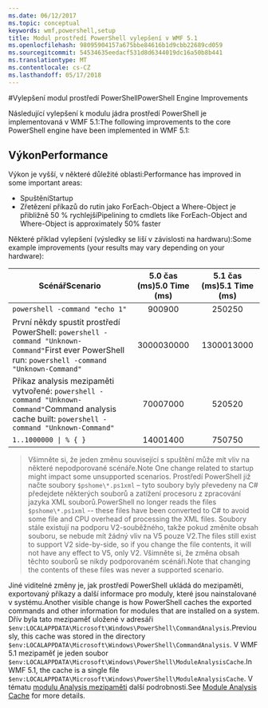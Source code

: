 ```yaml
---
ms.date: 06/12/2017
ms.topic: conceptual
keywords: wmf,powershell,setup
title: Modul prostředí PowerShell vylepšení v WMF 5.1
ms.openlocfilehash: 98095904157a675bbe84616b1d9cbb22689cd059
ms.sourcegitcommit: 54534635eedacf531d8d6344019dc16a50b8b441
ms.translationtype: MT
ms.contentlocale: cs-CZ
ms.lasthandoff: 05/17/2018
---
```

#<a name="powershell-engine-improvements"></a><span data-ttu-id="39e97-103">Vylepšení modul prostředí PowerShell</span><span class="sxs-lookup"><span data-stu-id="39e97-103">PowerShell Engine Improvements</span></span>

<span data-ttu-id="39e97-104">Následující vylepšení k modulu jádra prostředí PowerShell je implementovaná v WMF 5.1:</span><span class="sxs-lookup"><span data-stu-id="39e97-104">The following improvements to the core PowerShell engine have been implemented in WMF 5.1:</span></span>


## <a name="performance"></a><span data-ttu-id="39e97-105">Výkon</span><span class="sxs-lookup"><span data-stu-id="39e97-105">Performance</span></span> ##

<span data-ttu-id="39e97-106">Výkon je vyšší, v některé důležité oblasti:</span><span class="sxs-lookup"><span data-stu-id="39e97-106">Performance has improved in some important areas:</span></span>

- <span data-ttu-id="39e97-107">Spuštění</span><span class="sxs-lookup"><span data-stu-id="39e97-107">Startup</span></span>
- <span data-ttu-id="39e97-108">Zřetězení příkazů do rutin jako ForEach-Object a Where-Object je přibližně 50 % rychlejší</span><span class="sxs-lookup"><span data-stu-id="39e97-108">Pipelining to cmdlets like ForEach-Object and Where-Object is approximately 50% faster</span></span>

<span data-ttu-id="39e97-109">Některé příklad vylepšení (výsledky se liší v závislosti na hardwaru):</span><span class="sxs-lookup"><span data-stu-id="39e97-109">Some example improvements (your results may vary depending on your hardware):</span></span>

| <span data-ttu-id="39e97-110">Scénář</span><span class="sxs-lookup"><span data-stu-id="39e97-110">Scenario</span></span> | <span data-ttu-id="39e97-111">5.0 čas (ms)</span><span class="sxs-lookup"><span data-stu-id="39e97-111">5.0 Time (ms)</span></span> | <span data-ttu-id="39e97-112">5.1 čas (ms)</span><span class="sxs-lookup"><span data-stu-id="39e97-112">5.1 Time (ms)</span></span> |
| -------- | :---------------: | :---------------: |
| `powershell -command "echo 1"` | <span data-ttu-id="39e97-113">900</span><span class="sxs-lookup"><span data-stu-id="39e97-113">900</span></span> | <span data-ttu-id="39e97-114">250</span><span class="sxs-lookup"><span data-stu-id="39e97-114">250</span></span> |
| <span data-ttu-id="39e97-115">První někdy spustit prostředí PowerShell: `powershell -command "Unknown-Command"`</span><span class="sxs-lookup"><span data-stu-id="39e97-115">First ever PowerShell run: `powershell -command "Unknown-Command"`</span></span> | <span data-ttu-id="39e97-116">30000</span><span class="sxs-lookup"><span data-stu-id="39e97-116">30000</span></span> | <span data-ttu-id="39e97-117">13000</span><span class="sxs-lookup"><span data-stu-id="39e97-117">13000</span></span> |
| <span data-ttu-id="39e97-118">Příkaz analysis mezipaměti vytvořené: `powershell -command "Unknown-Command"`</span><span class="sxs-lookup"><span data-stu-id="39e97-118">Command analysis cache built: `powershell -command "Unknown-Command"`</span></span> | <span data-ttu-id="39e97-119">7000</span><span class="sxs-lookup"><span data-stu-id="39e97-119">7000</span></span> | <span data-ttu-id="39e97-120">520</span><span class="sxs-lookup"><span data-stu-id="39e97-120">520</span></span> |
| <code>1..1000000 &#124; % { }</code> | <span data-ttu-id="39e97-121">1400</span><span class="sxs-lookup"><span data-stu-id="39e97-121">1400</span></span> | <span data-ttu-id="39e97-122">750</span><span class="sxs-lookup"><span data-stu-id="39e97-122">750</span></span> |

> <span data-ttu-id="39e97-123">Všimněte si, že jeden změnu související s spuštění může mít vliv na některé nepodporované scénáře.</span><span class="sxs-lookup"><span data-stu-id="39e97-123">Note One change related to startup might impact some unsupported scenarios.</span></span>
> <span data-ttu-id="39e97-124">Prostředí PowerShell již načte soubory `$pshome\*.ps1xml` – tyto soubory byly převedeny na C# předejdete některých souborů a zatížení procesoru z zpracování jazyka XML souborů.</span><span class="sxs-lookup"><span data-stu-id="39e97-124">PowerShell no longer reads the files `$pshome\*.ps1xml` -- these files have been converted to C# to avoid some file and CPU overhead of processing the XML files.</span></span>
<span data-ttu-id="39e97-125">Soubory stále existují na podporu V2-souběžného, takže pokud změníte obsah souboru, se nebude mít žádný vliv na V5 pouze V2.</span><span class="sxs-lookup"><span data-stu-id="39e97-125">The files still exist to support V2 side-by-side, so if you change the file contents, it will not have any effect to V5, only V2.</span></span>
<span data-ttu-id="39e97-126">Všimněte si, že změna obsah těchto souborů se nikdy podporovaném scénáři.</span><span class="sxs-lookup"><span data-stu-id="39e97-126">Note that changing the contents of these files was never a supported scenario.</span></span>

<span data-ttu-id="39e97-127">Jiné viditelné změny je, jak prostředí PowerShell ukládá do mezipaměti, exportovaný příkazy a další informace pro moduly, které jsou nainstalované v systému.</span><span class="sxs-lookup"><span data-stu-id="39e97-127">Another visible change is how PowerShell caches the exported commands and other information for modules that are installed on a system.</span></span>
<span data-ttu-id="39e97-128">Dřív byla tato mezipaměť uložené v adresáři `$env:LOCALAPPDATA\Microsoft\Windows\PowerShell\CommandAnalysis`.</span><span class="sxs-lookup"><span data-stu-id="39e97-128">Previously, this cache was stored in the directory `$env:LOCALAPPDATA\Microsoft\Windows\PowerShell\CommandAnalysis`.</span></span>
<span data-ttu-id="39e97-129">V WMF 5.1 mezipaměť je jeden soubor `$env:LOCALAPPDATA\Microsoft\Windows\PowerShell\ModuleAnalysisCache`.</span><span class="sxs-lookup"><span data-stu-id="39e97-129">In WMF 5.1, the cache is a single file `$env:LOCALAPPDATA\Microsoft\Windows\PowerShell\ModuleAnalysisCache`.</span></span>
<span data-ttu-id="39e97-130">V tématu [modulu Analysis mezipaměti](scenarios-features.md#module-analysis-cache) další podrobnosti.</span><span class="sxs-lookup"><span data-stu-id="39e97-130">See [Module Analysis Cache](scenarios-features.md#module-analysis-cache) for more details.</span></span>
